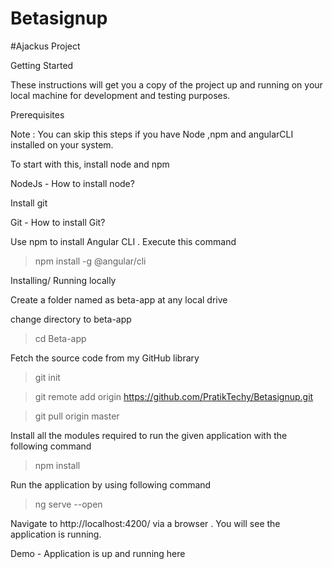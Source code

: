 # Betasignup

#Ajackus Project

Getting Started

These instructions will get you a copy of the project up and running on your local machine for development and testing purposes.

Prerequisites

Note : You can skip this steps if you have Node ,npm and angularCLI installed on your system.

To start with this, install node and npm

NodeJs - How to install node?

Install git

Git - How to install Git?

Use npm to install Angular CLI . Execute this command

>npm install -g @angular/cli

Installing/ Running locally

Create a folder named as beta-app at any local drive

change directory to beta-app

>cd Beta-app

Fetch the source code from my GitHub library

>git init

>git remote add origin https://github.com/PratikTechy/Betasignup.git

>git pull origin master 

Install all the modules required to run the given application with the following command

>npm install

Run the application by using following command

>ng serve --open

Navigate to http://localhost:4200/ via a browser . You will see the application is running.

Demo - Application is up and running here
